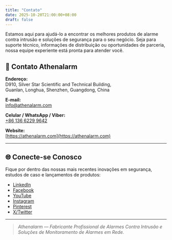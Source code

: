 ```yaml
---
title: "Contato"
date: 2025-10-20T21:00:00+08:00
draft: false
---
```


Estamos aqui para ajudá-lo a encontrar os melhores produtos de alarme contra intrusão e soluções de segurança para o seu negócio. Seja para suporte técnico, informações de distribuição ou oportunidades de parceria, nossa equipe experiente está pronta para atender você.

## 📍 Contato Athenalarm

**Endereço:**  
D910, Silver Star Scientific and Technical Building,  
Guanlan, Longhua, Shenzhen, Guangdong, China  

**E-mail:**  
[info@athenalarm.com](mailto:info@athenalarm.com)

**Celular / WhatsApp / Viber:**  
[+86 136 6229 9642](https://api.whatsapp.com/send?phone=8613662299642)

**Website:**  
[https://athenalarm.com](https://athenalarm.com)

---

## 🌐 Conecte-se Conosco

Fique por dentro das nossas mais recentes inovações em segurança, estudos de caso e lançamentos de produtos:

- [LinkedIn](https://www.linkedin.com/company/athenalarm)
- [Facebook](https://www.facebook.com/athenalarm)
- [YouTube](https://www.youtube.com/@athenalarm3663)
- [Instagram](https://www.instagram.com/athenalarm)
- [Pinterest](https://www.pinterest.com/athenalarm/)
- [X/Twitter](https://x.com/Athenalarm)

---

> _Athenalarm — Fabricante Profissional de Alarmes Contra Intrusão e Soluções de Monitoramento de Alarmes em Rede._